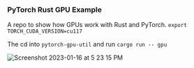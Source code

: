 ### PyTorch Rust GPU Example

A repo to show how GPUs work with Rust and PyTorch.
`export TORCH_CUDA_VERSION=cu117`

The cd into `pytorch-gpu-util` and run `cargo run -- gpu`

![Screenshot 2023-01-16 at 5 23 15 PM](https://user-images.githubusercontent.com/58792/212774387-e92cbd16-ccc3-4176-821c-6b78eab38602.png)
